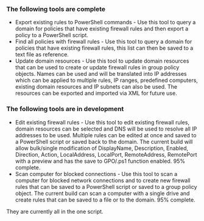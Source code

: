 ### The following tools are complete
 - Export existing rules to PowerShell commands - Use this tool to query a domain for policies that have existing firewall rules and then export a policy to a PowerShell script.
 - Find all policies with firewall rules - Use this tool to query a domain for policies that have existing firewall rules, this list can then be saved to a text file as reference.
 - Update domain resources - Use this tool to update domain resources that can be used to create or update firewall rules in group policy objects. Names can be used and will be translated into IP addresses which can be applied to multiple rules, IP ranges, predefined computers, existing domain resources and IP subnets can also be used. The resources can be exported and imported via XML for future use.
### The following tools are in development
 - Edit existing firewall rules - Use this tool to edit existing firewall rules, domain resources can be selected and DNS will be used to resolve all IP addresses to be used. Multiple rules can be edited at once and saved to a PowerShell script or saved back to the domain.
The current build will allow bulk/single modification of DisplayName, Description, Enabled, Direction, Action, LocalAddress, LocalPort, RemoteAddress, RemotePort with a preview and has the save to GPO/.ps1 function enabled. 95% complete.
 - Scan computer for blocked connections - Use this tool to scan a computer for blocked network connections and to create new firewall rules that can be saved to a PowerShell script or saved to a group policy object. The current build can scan a computer with a single drive and create rules that can be saved to a file or to the domain. 95% complete.
 
They are currently all in the one script.
